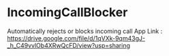 # IncomingCallBlocker
Automatically rejects or blocks incoming call
App Link : https://drive.google.com/file/d/1qVXk-9qm43gJ-_h_C49vvlOb4XRwQcFD/view?usp=sharing
